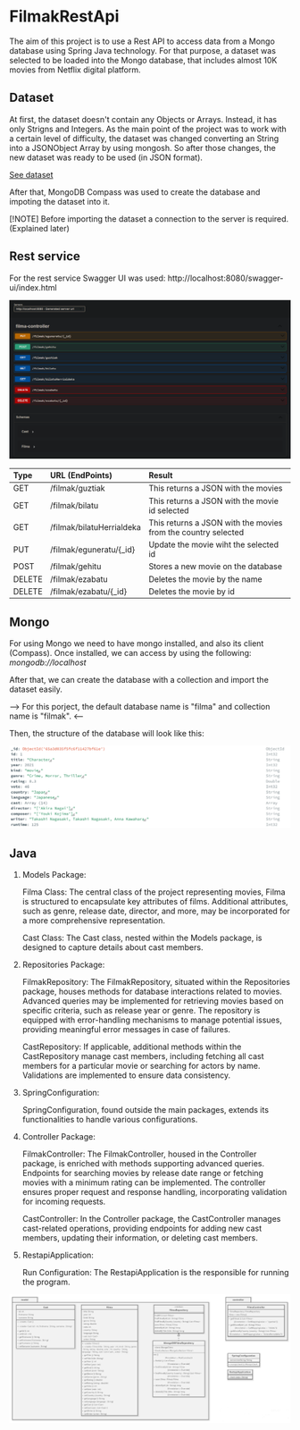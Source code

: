 # FilmakRestApi
The aim of this project is to use a Rest API to access data from a Mongo database using Spring Java technology. For that purpose, a dataset was selected to be loaded into the Mongo database, that includes almost 10K movies from Netflix digital platform. 

## Dataset
At first, the dataset doesn't contain any Objects or Arrays. Instead, it has only Strigns and Integers. As the main point of the project was to work with a certain level of difficulty, the dataset was changed converting an String into a JSONObject Array by using mongosh. So after those changes, the new dataset was ready to be used (in JSON format).

[See dataset](filmak.json)

After that, MongoDB Compass was used to create the database and impoting the dataset into it.

[!NOTE] 
Before importing the dataset a connection to the server is required. (Explained later)

## Rest service
For the rest service Swagger UI was used: http://localhost:8080/swagger-ui/index.html

![Alt text](images/swagger.png)

| Type  | URL (EndPoints)  | Result |
|:------------- |:---------------| :-------------|
| GET         | /filmak/guztiak      | This returns a JSON with the movies             |
| GET         | /filmak/bilatu      | This returns a JSON with the movie id selected             |
| GET         | /filmak/bilatuHerrialdeka      | This returns a JSON with the movies from the country selected       |
| PUT         | /filmak/eguneratu/{_id}        |  Update the movie wiht the selected id  |
| POST         | /filmak/gehitu        | Stores a new movie on the database        |
| DELETE         | /filmak/ezabatu     | Deletes the movie by the name        |
| DELETE         | /filmak/ezabatu/{_id}      |  Deletes the movie by id     |

## Mongo
For using Mongo we need to have mongo installed, and also its client (Compass). Once installed, we can access by using the following:  *mongodb://localhost*

After that, we can create the database with a collection and import the dataset easily. 

--> For this porject, the default database name is "filma" and collection name is "filmak". <--

Then, the structure of the database will look like this:

![Alt text](images/database.png)

## Java
1. Models Package:

    Filma Class:
        The central class of the project representing movies, Filma is structured to encapsulate key attributes of films. Additional attributes, such as genre, release date, director, and more, may be incorporated for a more comprehensive representation.

    Cast Class:
        The Cast class, nested within the Models package, is designed to capture details about cast members. 

2. Repositories Package:

    FilmakRepository:
        The FilmakRepository, situated within the Repositories package, houses methods for database interactions related to movies. Advanced queries may be implemented for retrieving movies based on specific criteria, such as release year or genre.
        The repository is equipped with error-handling mechanisms to manage potential issues, providing meaningful error messages in case of failures.

    CastRepository:
        If applicable, additional methods within the CastRepository manage cast members, including fetching all cast members for a particular movie or searching for actors by name. Validations are implemented to ensure data consistency.

3. SpringConfiguration:

    SpringConfiguration, found outside the main packages, extends its functionalities to handle various configurations. 

4. Controller Package:

    FilmakController:
        The FilmakController, housed in the Controller package, is enriched with methods supporting advanced queries. Endpoints for searching movies by release date range or fetching movies with a minimum rating can be implemented.
        The controller ensures proper request and response handling, incorporating validation for incoming requests.

    CastController:
        In the Controller package, the CastController manages cast-related operations, providing endpoints for adding new cast members, updating their information, or deleting cast members.

5. RestapiApplication:

    Run Configuration:
        The RestapiApplication is the responsible for running the program.
   
![Alt text](<images/class diagram.png>)
